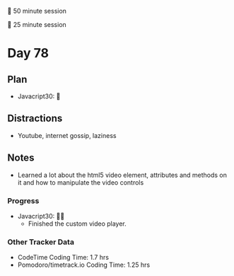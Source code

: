 🍒 50 minute session

🍅 25 minute session

# Day 78

## Plan

-   Javacript30: 🍒

## Distractions

-   Youtube, internet gossip, laziness

## Notes

-   Learned a lot about the html5 video element, attributes and methods on it and how to manipulate the video controls

### Progress

-   Javacript30: 🍒🍅
    -   Finished the custom video player.

### Other Tracker Data

-   CodeTime Coding Time: 1.7 hrs
-   Pomodoro/timetrack.io Coding Time: 1.25 hrs
